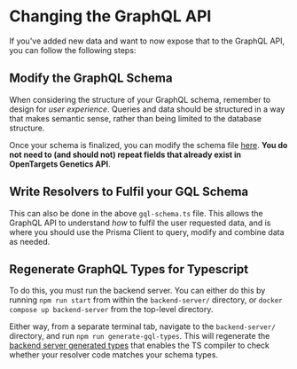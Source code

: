 # Changing the GraphQL API

If you've added new data and want to now expose that to the GraphQL API, you can follow the following steps:

## Modify the GraphQL Schema

When considering the structure of your GraphQL schema, remember to design for _user experience_. Queries and data should be structured in a way that makes semantic sense, rather than being limited to the database structure.

Once your schema is finalized, you can modify the schema file [here](/backend-server/src/local-subschema/gql-schema.ts). **You do not need to (and should not) repeat fields that already exist in OpenTargets Genetics API**.

## Write Resolvers to Fulfil your GQL Schema

This can also be done in the above `gql-schema.ts` file. This allows the GraphQL API to understand _how_ to fulfil the user requested data, and is where you should use the Prisma Client to query, modify and combine data as needed.

## Regenerate GraphQL Types for Typescript

To do this, you must run the backend server. You can either do this by running `npm run start` from within the `backend-server/` directory, or `docker compose up backend-server` from the top-level directory.

Either way, from a separate terminal tab, navigate to the `backend-server/` directory, and run `npm run generate-gql-types`. This will regenerate the [backend server generated types](/backend-server/src/generated/graphql.ts) that enables the TS compiler to check whether your resolver code matches your schema types.
